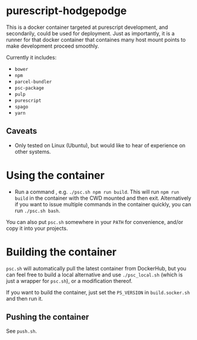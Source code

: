 # purescript-hodgepodge

This is a docker container targeted at purescript development, and secondarily,
could be used for deployment. Just as importantly, it is a runner for that docker
container that containes many host mount points to make development proceed smoothly.

Currently it includes:

* `bower`
* `npm`
* `parcel-bundler`
* `psc-package`
* `pulp`
* `purescript`
* `spago`
* `yarn`

## Caveats
* Only tested on Linux (Ubuntu), but would like to hear of experience on other
  systems.

# Using the container

* Run a command , e.g. `./psc.sh npm run build`. This will run `npm run build`
in the container with the CWD mounted and then exit. Alternatively
if you want to issue multiple commands in the container quickly, you can run
`./psc.sh bash`.

You can also put `psc.sh` somewhere in your `PATH` for convenience, and/or
copy it into your projects.


# Building the container

`psc.sh` will automatically pull the latest container from DockerHub, but you
can feel free to build a local alternative and use `./psc_local.sh` (which is
just a wrapper for `psc.sh`), or a modification thereof.

If you want to build the container, just set the `PS_VERSION` in `build.socker.sh`
and then run it.

## Pushing the container

See `push.sh`.
